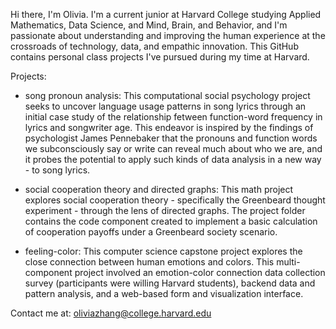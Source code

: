 Hi there, I'm Olivia. I'm a current junior at Harvard College studying Applied Mathematics, Data Science, and Mind, Brain, and Behavior, and I'm passionate about understanding and improving the human experience at the crossroads of technology, data, and empathic innovation. This GitHub contains personal class projects I've pursued during my time at Harvard.

Projects:
- song pronoun analysis: This computational social psychology project seeks to uncover language usage patterns in song lyrics through an initial case study of the relationship fetween function-word frequency in lyrics and songwriter age. This endeavor is inspired by the findings of psychologist James Pennebaker that the pronouns and function words we subconsciously say or write can reveal much about who we are, and it probes the potential to apply such kinds of data analysis in a new way - to song lyrics.

- social cooperation theory and directed graphs: This math project explores social cooperation theory - specifically the Greenbeard thought experiment - through the lens of directed graphs. The project folder contains the code component created to implement a basic calculation of cooperation payoffs under a Greenbeard society scenario.

- feeling-color: This computer science capstone project explores the close connection between human emotions and colors. This multi-component project involved an emotion-color connection data collection survey (participants were willing Harvard students), backend data and pattern analysis, and a web-based form and visualization interface. 

Contact me at: oliviazhang@college.harvard.edu

<!---
Livy08/Livy08 is a ✨ special ✨ repository because its `README.md` (this file) appears on your GitHub profile.
You can click the Preview link to take a look at your changes.
--->
